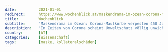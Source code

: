 ```yaml
---
date:          2021-01-01
redirect:      https://www.wochenblick.at/maskendrama-im-ozean-corona-maulkoerbe-verpesten-450-jahre-die-welt/
title:         Wochenblick
subtitle:      'Maskendrama im Ozean: Corona-Maulkörbe verpesten 450 Jahre die Welt'
description:   'In Zeiten von Corona scheint Umweltschutz völlig unwichtig geworden zu sein. Unmenge von Masken-Sondermüll verpesten nun die Meere.'
country:       [AT]
categories:    [Wissenschaft]
tags:          [maske, kollateralschäden]
---
```

